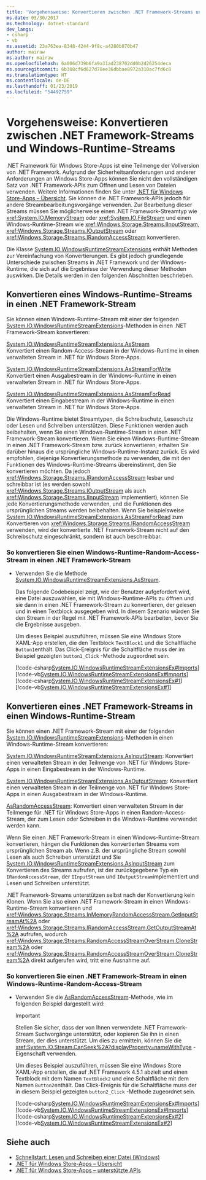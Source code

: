 ```yaml
---
title: 'Vorgehensweise: Konvertieren zwischen .NET Framework-Streams und Windows-Runtime-Streams'
ms.date: 03/30/2017
ms.technology: dotnet-standard
dev_langs:
- csharp
- vb
ms.assetid: 23a763ea-8348-4244-9f8c-a4280b870b47
author: mairaw
ms.author: mairaw
ms.openlocfilehash: 6a006d739b6fa9a31ad238702dd0b2d26254deca
ms.sourcegitcommit: 6b308cf6d627d78ee36dbbae8972a310ac7fd6c8
ms.translationtype: HT
ms.contentlocale: de-DE
ms.lasthandoff: 01/23/2019
ms.locfileid: "54492759"
---
```

# <a name="how-to-convert-between-net-framework-streams-and-windows-runtime-streams"></a>Vorgehensweise: Konvertieren zwischen .NET Framework-Streams und Windows-Runtime-Streams

.NET Framework für Windows Store-Apps ist eine Teilmenge der Vollversion von .NET Framework. Aufgrund der Sicherheitsanforderungen und anderer Anforderungen an Windows Store-Apps können Sie nicht den vollständigen Satz von .NET Framework-APIs zum Öffnen und Lesen von Dateien verwenden. Weitere Informationen finden Sie unter [.NET für Windows Store-Apps – Übersicht](https://docs.microsoft.com/previous-versions/windows/apps/br230302(v=vs.140)). Sie können die .NET Framework-APIs jedoch für andere Streambearbeitungsvorgänge verwenden. Zur Bearbeitung dieser Streams müssen Sie möglicherweise einen .NET Framework-Streamtyp wie <xref:System.IO.MemoryStream> oder <xref:System.IO.FileStream> und einen Windows-Runtime-Stream wie <xref:Windows.Storage.Streams.IInputStream>, <xref:Windows.Storage.Streams.IOutputStream> oder <xref:Windows.Storage.Streams.IRandomAccessStream> konvertieren.

Die Klasse [System.IO.WindowsRuntimeStreamExtensions](https://msdn.microsoft.com/library/system.io.windowsruntimestreamextensions.aspx) enthält Methoden zur Vereinfachung von Konvertierungen. Es gibt jedoch grundlegende Unterschiede zwischen Streams in .NET Framework und der Windows-Runtime, die sich auf die Ergebnisse der Verwendung dieser Methoden auswirken. Die Details werden in den folgenden Abschnitten beschrieben.

## <a name="converting-from-a-windows-runtime-stream-to-a-net-framework-stream"></a>Konvertieren eines Windows-Runtime-Streams in einen .NET Framework-Stream

Sie können einen Windows-Runtime-Stream mit einer der folgenden [System.IO.WindowsRuntimeStreamExtensions](https://msdn.microsoft.com/library/system.io.windowsruntimestreamextensions.aspx)-Methoden in einen .NET Framework-Stream konvertieren:

[System.IO.WindowsRuntimeStreamExtensions.AsStream](https://msdn.microsoft.com/library/system.io.windowsruntimestreamextensions.asstream.aspx)  
Konvertiert einen Random-Access-Stream in der Windows-Runtime in einen verwalteten Stream in .NET für Windows Store-Apps.

[System.IO.WindowsRuntimeStreamExtensions.AsStreamForWrite](https://msdn.microsoft.com/library/system.io.windowsruntimestreamextensions.asstreamforwrite.aspx)  
Konvertiert einen Ausgabestream in der Windows-Runtime in einen verwalteten Stream in .NET für Windows Store-Apps.

[System.IO.WindowsRuntimeStreamExtensions.AsStreamForRead](https://msdn.microsoft.com/library/system.io.windowsruntimestreamextensions.asstreamforread.aspx)  
Konvertiert einen Eingabestream in der Windows-Runtime in einen verwalteten Stream in .NET für Windows Store-Apps.

Die Windows-Runtime bietet Streamtypen, die Schreibschutz, Leseschutz oder Lesen und Schreiben unterstützen. Diese Funktionen werden auch beibehalten, wenn Sie einen Windows-Runtime-Stream in einen .NET Framework-Stream konvertieren. Wenn Sie einen Windows-Runtime-Stream in einen .NET Framework-Stream bzw. zurück konvertieren, erhalten Sie darüber hinaus die ursprüngliche Windows-Runtime-Instanz zurück. Es wird empfohlen, diejenige Konvertierungsmethode zu verwenden, die mit den Funktionen des Windows-Runtime-Streams übereinstimmt, den Sie konvertieren möchten. Da jedoch <xref:Windows.Storage.Streams.IRandomAccessStream> lesbar und schreibbar ist (es werden sowohl <xref:Windows.Storage.Streams.IOutputStream> als auch <xref:Windows.Storage.Streams.IInputStream> implementiert), können Sie jede Konvertierungsmethode verwenden, und die Funktionen des ursprünglichen Streams werden beibehalten. Wenn Sie beispielsweise [System.IO.WindowsRuntimeStreamExtensions.AsStreamForRead](https://msdn.microsoft.com/library/system.io.windowsruntimestreamextensions.asstreamforread.aspx) zum Konvertieren von <xref:Windows.Storage.Streams.IRandomAccessStream> verwenden, wird der konvertierte .NET Framework-Stream nicht auf den Schreibschutz eingeschränkt, sondern ist auch beschreibbar.

### <a name="to-convert-from-a-windows-runtime-random-access-stream-to-a-net-framework-stream"></a>So konvertieren Sie einen Windows-Runtime-Random-Access-Stream in einen .NET Framework-Stream

- Verwenden Sie die Methode [System.IO.WindowsRuntimeStreamExtensions.AsStream](https://msdn.microsoft.com/library/system.io.windowsruntimestreamextensions.asstream.aspx).

  Das folgende Codebeispiel zeigt, wie der Benutzer aufgefordert wird, eine Datei auszuwählen, sie mit Windows-Runtime-APIs zu öffnen und sie dann in einen .NET Framework-Stream zu konvertieren, der gelesen und in einen Textblock ausgegeben wird. In diesem Szenario würden Sie den Stream in der Regel mit .NET Framework-APIs bearbeiten, bevor Sie die Ergebnisse ausgeben.

  Um dieses Beispiel auszuführen, müssen Sie eine Windows Store XAML-App erstellen, die den Textblock `TextBlock1` und die Schaltfläche  `Button1`enthält. Das Click-Ereignis für die Schaltfläche muss der im Beispiel gezeigten `button1_Click` -Methode zugeordnet sein.

  [!code-csharp[System.IO.WindowsRuntimeStreamExtensionsEx#Imports](~/samples/snippets/csharp/VS_Snippets_CLR_System/system.io.windowsruntimestreamextensionsex/cs/mainpage.xaml.cs#imports)]
  [!code-vb[System.IO.WindowsRuntimeStreamExtensionsEx#Imports](~/samples/snippets/visualbasic/VS_Snippets_CLR_System/system.io.windowsruntimestreamextensionsex/vb/mainpage.xaml.vb#imports)]
  [!code-csharp[System.IO.WindowsRuntimeStreamExtensionsEx#1](~/samples/snippets/csharp/VS_Snippets_CLR_System/system.io.windowsruntimestreamextensionsex/cs/mainpage.xaml.cs#1)]
  [!code-vb[System.IO.WindowsRuntimeStreamExtensionsEx#1](~/samples/snippets/visualbasic/VS_Snippets_CLR_System/system.io.windowsruntimestreamextensionsex/vb/mainpage.xaml.vb#1)]

## <a name="converting-from-a-net-framework-stream-to-a-windows-runtime-stream"></a>Konvertieren eines .NET Framework-Streams in einen Windows-Runtime-Stream

Sie können einen .NET Framework-Stream mit einer der folgenden [System.IO.WindowsRuntimeStreamExtensions](https://msdn.microsoft.com/library/system.io.windowsruntimestreamextensions.aspx)-Methoden in einen Windows-Runtime-Stream konvertieren:

[System.IO.WindowsRuntimeStreamExtensions.AsInputStream](https://msdn.microsoft.com/library/system.io.windowsruntimestreamextensions.asinputstream.aspx): Konvertiert einen verwalteten Stream in der Teilmenge von .NET für Windows Store-Apps in einen Eingabestream in der Windows-Runtime.

[System.IO.WindowsRuntimeStreamExtensions.AsOutputStream](https://msdn.microsoft.com/library/system.io.windowsruntimestreamextensions.asoutputstream.aspx): Konvertiert einen verwalteten Stream in der Teilmenge von .NET für Windows Store-Apps in einen Ausgabestream in der Windows-Runtime.

[AsRandomAccessStream](../../../docs/standard/cross-platform/windowsruntimestreamextensions-asrandomaccessstream-method.md): Konvertiert einen verwalteten Stream in der Teilmenge für .NET für Windows Store-Apps in einen Random-Access-Stream, der zum Lesen oder Schreiben in die Windows-Runtime verwendet werden kann.

Wenn Sie einen .NET Framework-Stream in einen Windows-Runtime-Stream konvertieren, hängen die Funktionen des konvertierten Streams vom ursprünglichen Stream ab. Wenn z.B. der ursprüngliche Stream sowohl Lesen als auch Schreiben unterstützt und Sie [System.IO.WindowsRuntimeStreamExtensions.AsInputStream](https://msdn.microsoft.com/library/system.io.windowsruntimestreamextensions.asinputstream.aspx) zum Konvertieren des Streams aufrufen, ist der zurückgegebene Typ ein `IRandomAccessStream`, der `IInputStream` und `IOutputStream`implementiert und Lesen und Schreiben unterstützt.

.NET Framework-Streams unterstützen selbst nach der Konvertierung kein Klonen. Wenn Sie also einen .NET Framework-Stream in einen Windows-Runtime-Stream konvertieren und <xref:Windows.Storage.Streams.InMemoryRandomAccessStream.GetInputStreamAt%2A> oder <xref:Windows.Storage.Streams.IRandomAccessStream.GetOutputStreamAt%2A> aufrufen, wodurch <xref:Windows.Storage.Streams.RandomAccessStreamOverStream.CloneStream%2A> oder <xref:Windows.Storage.Streams.RandomAccessStreamOverStream.CloneStream%2A> direkt aufgerufen wird, tritt eine Ausnahme auf.

### <a name="to-convert-from-a-net-framework-stream-to-a-windows-runtime-random-access-stream"></a>So konvertieren Sie einen .NET Framework-Stream in einen Windows-Runtime-Random-Access-Stream

- Verwenden Sie die [AsRandomAccessStream](../../../docs/standard/cross-platform/windowsruntimestreamextensions-asrandomaccessstream-method.md)-Methode, wie im folgenden Beispiel dargestellt wird:

  > [!IMPORTANT]
  > Stellen Sie sicher, dass der von Ihnen verwendete .NET Framework-Stream Suchvorgänge unterstützt, oder kopieren Sie ihn in einen Stream, der dies unterstützt. Um dies zu ermitteln, können Sie die <xref:System.IO.Stream.CanSeek%2A?displayProperty=nameWithType> -Eigenschaft verwenden.

  Um dieses Beispiel auszuführen, müssen Sie eine Windows Store XAML-App erstellen, die auf .NET Framework 4.5.1 abzielt und einen Textblock mit dem Namen `TextBlock2` und eine Schaltfläche mit dem Namen `Button2`enthält. Das Click-Ereignis für die Schaltfläche muss der in diesem Beispiel gezeigten `button2_Click` -Methode zugeordnet sein.

  [!code-csharp[System.IO.WindowsRuntimeStreamExtensionsEx#Imports](~/samples/snippets/csharp/VS_Snippets_CLR_System/system.io.windowsruntimestreamextensionsex/cs/mainpage.xaml.cs#imports)]
  [!code-vb[System.IO.WindowsRuntimeStreamExtensionsEx#Imports](~/samples/snippets/visualbasic/VS_Snippets_CLR_System/system.io.windowsruntimestreamextensionsex/vb/mainpage.xaml.vb#imports)]
  [!code-csharp[System.IO.WindowsRuntimeStreamExtensionsEx#2](~/samples/snippets/csharp/VS_Snippets_CLR_System/system.io.windowsruntimestreamextensionsex/cs/mainpage.xaml.cs#2)]
  [!code-vb[System.IO.WindowsRuntimeStreamExtensionsEx#2](~/samples/snippets/visualbasic/VS_Snippets_CLR_System/system.io.windowsruntimestreamextensionsex/vb/mainpage.xaml.vb#2)]

## <a name="see-also"></a>Siehe auch

- [Schnellstart: Lesen und Schreiben einer Datei (Windows)](https://msdn.microsoft.com/library/windows/apps/hh464978.aspx)
- [.NET für Windows Store-Apps – Übersicht](https://msdn.microsoft.com/library/windows/apps/br230302.aspx)
- [.NET für Windows Store-Apps – unterstützte APIs](https://msdn.microsoft.com/library/windows/apps/br230232.aspx)
